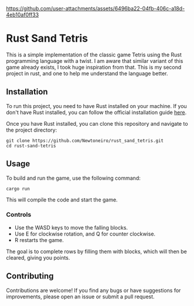 https://github.com/user-attachments/assets/6496ba22-04fb-406c-a18d-4eb10af0ff33

# Rust Sand Tetris

This is a simple implementation of the classic game Tetris using the Rust programming language with a twist. I am aware that similar variant of this game already exists, I took huge inspiration from that.
This is my second project in rust, and one to help me understand the language better.

## Installation

To run this project, you need to have Rust installed on your machine. If you don't have Rust installed, you can follow the official installation guide [here](https://www.rust-lang.org/tools/install).

Once you have Rust installed, you can clone this repository and navigate to the project directory:

```
git clone https://github.com/Newtoneiro/rust_sand_tetris.git
cd rust-sand-tetris
```

## Usage

To build and run the game, use the following command:

```
cargo run
```
This will compile the code and start the game.

### Controls

- Use the WASD keys to move the falling blocks.
- Use E for clockwise rotation, and Q for counter clockwise.
- R restarts the game.

The goal is to complete rows by filling them with blocks, which will then be cleared, giving you points.

## Contributing

Contributions are welcome! If you find any bugs or have suggestions for improvements, please open an issue or submit a pull request.
